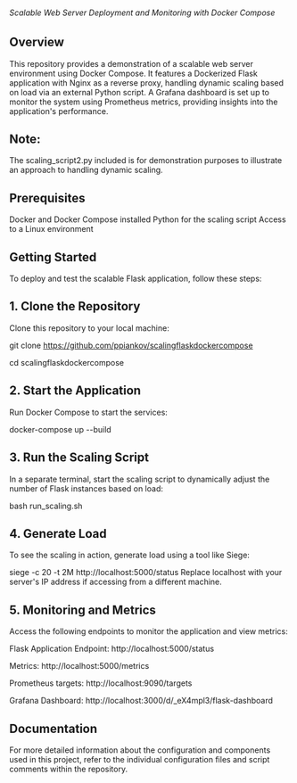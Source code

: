 ###### Scalable Web Server Deployment and Monitoring with Docker Compose

## Overview
This repository provides a demonstration of a scalable web server environment using Docker Compose. It features a Dockerized Flask application with Nginx as a reverse proxy, handling dynamic scaling based on load via an external Python script. A Grafana dashboard is set up to monitor the system using Prometheus metrics, providing insights into the application's performance.

## Note: 
The scaling_script2.py included is for demonstration purposes to illustrate an approach to handling dynamic scaling.

## Prerequisites
Docker and Docker Compose installed
Python for the scaling script
Access to a Linux environment

## Getting Started
To deploy and test the scalable Flask application, follow these steps:

## 1. Clone the Repository
Clone this repository to your local machine:


git clone https://github.com/ppiankov/scalingflaskdockercompose

cd scalingflaskdockercompose

## 2. Start the Application
Run Docker Compose to start the services:


docker-compose up --build

## 3. Run the Scaling Script
In a separate terminal, start the scaling script to dynamically adjust the number of Flask instances based on load:


bash run_scaling.sh

## 4. Generate Load
To see the scaling in action, generate load using a tool like Siege:


siege -c 20 -t 2M http://localhost:5000/status
Replace localhost with your server's IP address if accessing from a different machine.

## 5. Monitoring and Metrics
Access the following endpoints to monitor the application and view metrics:

Flask Application Endpoint: http://localhost:5000/status

Metrics: http://localhost:5000/metrics

Prometheus targets: http://localhost:9090/targets

Grafana Dashboard: http://localhost:3000/d/_eX4mpl3/flask-dashboard

## Documentation

For more detailed information about the configuration and components used in this project, 
refer to the individual configuration files and script comments within the repository.